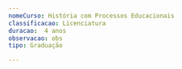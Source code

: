 ```yaml
---
nomeCurso: História com Processos Educacionais 
classificacao: Licenciatura 
duracao:  4 anos 
observacao: obs
tipo: Graduação 

---
```


